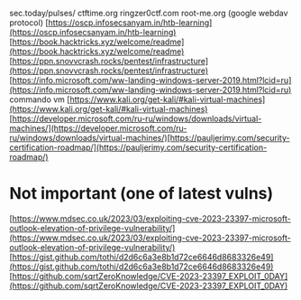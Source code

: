 sec.today/pulses/
ctftime.org
ringzer0ctf.com
root-me.org
(google webdav protocol)
[https://oscp.infosecsanyam.in/htb-learning](https://oscp.infosecsanyam.in/htb-learning)
[https://book.hacktricks.xyz/welcome/readme](https://book.hacktricks.xyz/welcome/readme)
[https://ppn.snovvcrash.rocks/pentest/infrastructure](https://ppn.snovvcrash.rocks/pentest/infrastructure)
[https://info.microsoft.com/ww-landing-windows-server-2019.html?lcid=ru](https://info.microsoft.com/ww-landing-windows-server-2019.html?lcid=ru)
commando vm
[https://www.kali.org/get-kali/#kali-virtual-machines](https://www.kali.org/get-kali/#kali-virtual-machines)
[https://developer.microsoft.com/ru-ru/windows/downloads/virtual-machines/](https://developer.microsoft.com/ru-ru/windows/downloads/virtual-machines/)[https://pauljerimy.com/security-certification-roadmap/](https://pauljerimy.com/security-certification-roadmap/)

# Not important (one of latest vulns)
[https://www.mdsec.co.uk/2023/03/exploiting-cve-2023-23397-microsoft-outlook-elevation-of-privilege-vulnerability/](https://www.mdsec.co.uk/2023/03/exploiting-cve-2023-23397-microsoft-outlook-elevation-of-privilege-vulnerability/)
[https://gist.github.com/tothi/d2d6c6a3e8b1d72ce6646d8683326e49](https://gist.github.com/tothi/d2d6c6a3e8b1d72ce6646d8683326e49)
[https://github.com/sqrtZeroKnowledge/CVE-2023-23397_EXPLOIT_0DAY](https://github.com/sqrtZeroKnowledge/CVE-2023-23397_EXPLOIT_0DAY)

